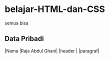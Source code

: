 # belajar-HTML-dan-CSS  
semua bisa

## Data Pribadi

|Nama    |Raja Abdul Ghani|
|header  |
|paragraf|
